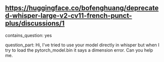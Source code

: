 ## https://huggingface.co/bofenghuang/deprecated-whisper-large-v2-cv11-french-punct-plus/discussions/1

contains_question: yes

question_part: Hi, I've tried to use your model directly in whisper but when I try to load the pytorch_model.bin it says a dimension error. Can you help me.